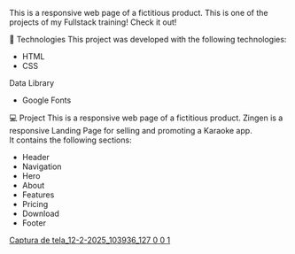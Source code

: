 This is a responsive web page of a fictitious product.
This is one of the projects of my Fullstack training! Check it out!

🚀 Technologies
This project was developed with the following technologies:
- HTML
- CSS

Data Library
- Google Fonts

💻 Project
This is a responsive web page of a fictitious product.
Zingen is a responsive Landing Page for selling and promoting a Karaoke app.  
It contains the following sections: 
- Header
- Navigation
- Hero
- About
- Features
- Pricing
- Download
- Footer

[Captura de tela_12-2-2025_103936_127 0 0 1](https://github.com/user-attachments/assets/83f46d9d-2bcc-4d58-a26e-ac9e902cc11a)

